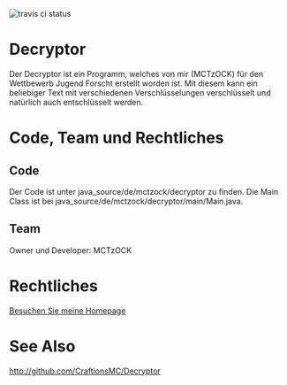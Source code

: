 ![travis ci status](https://travis-ci.org/MCTzOCK/Decryptor.svg?branch=master)

# Decryptor
Der Decryptor ist ein Programm, welches von mir (MCTzOCK) für den Wettbewerb Jugend Forscht erstellt worden ist. Mit diesem kann ein beliebiger Text mit verschiedenen Verschlüsselungen verschlüsselt und natürlich auch entschlüsselt werden.

# Code, Team und Rechtliches

## Code

Der Code ist unter java_source/de/mctzock/decryptor zu finden. Die Main Class ist bei java_source/de/mctzock/decryptor/main/Main.java.

## Team 

Owner und Developer: MCTzOCK

# Rechtliches

[Besuchen Sie meine Homepage](http://mctzock.de/docs/Urheberrecht.pdf)

# See Also
http://github.com/CraftionsMC/Decryptor
